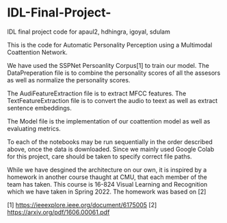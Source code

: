 # IDL-Final-Project-
IDL final project code for apaul2, hdhingra, igoyal, sdulam

This is the code for Automatic Personality Perception using a Multimodal Coattention Network.

We have used the SSPNet Persoanlity Corpus[1] to train our model. 
The DataPreperation file is to combine the personality scores of all the assesors as well as normalize the personality scores. 

The AudiFeatureExtraction file is to extract MFCC features. The TextFeatureExtraction file is to convert the audio to teext as well as extract sentence embeddings. 

The Model file is the implementation of our coattention model as well as evaluating metrics. 

To each of the notebooks may be run sequentially in the order described above, once the data is downloaded. 
Since we mainly used Google Colab for this project, care should be taken to specify correct file paths. 

While we have desgined the architecture on our own, it is inspired by a homework in another course thaught at CMU, that each member of the team has taken.
This course is 16-824 Visual Learning and Recognition which we have taken in Spring 2022.
The homework was based on [2]

[1] https://ieeexplore.ieee.org/document/6175005
[2] https://arxiv.org/pdf/1606.00061.pdf
